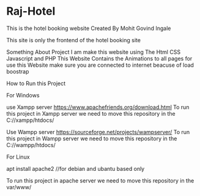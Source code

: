 # Raj-Hotel
This is the hotel booking website Created By Mohit Govind Ingale

This site is only the frontend of the hotel booking site 

Something About Project
I am make this website using The Html CSS Javascript and PHP 
This Website Contains the Animations to all pages 
for use this Website make sure you are connected to internet beacuse of load boostrap 


How to Run this Project

For Windows 

use Xampp server 
https://www.apachefriends.org/download.html
To run this project in Xampp server we need to move this repository in the C://xampp/htdocs/

Use Wampp server
https://sourceforge.net/projects/wampserver/
To run this project in Wampp server we need to move this repository in the C://wampp/htdocs/



For Linux

apt install apache2 //for debian and ubantu based only

To run this project in apache server we need to move this repository in the var/www/





